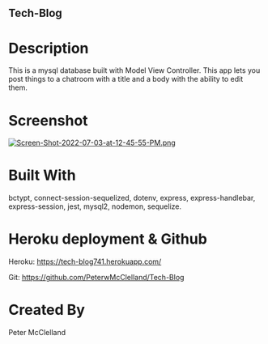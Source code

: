 ## Tech-Blog

# Description
This is a mysql database built with Model View Controller. This app lets you post things to a chatroom with a title and a body with the ability to edit them.


# Screenshot
[![Screen-Shot-2022-07-03-at-12-45-55-PM.png](https://i.postimg.cc/yYTcpnj9/Screen-Shot-2022-07-03-at-12-45-55-PM.png)](https://postimg.cc/9rrDrdvF)

# Built With
bctypt,
connect-session-sequelized,
dotenv,
express,
express-handlebar,
express-session,
jest,
mysql2,
nodemon,
sequelize.

# Heroku deployment & Github

Heroku: https://tech-blog741.herokuapp.com/

Git: https://github.com/PeterwMcClelland/Tech-Blog

# Created By
Peter McClelland





